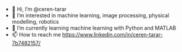 - 👋 Hi, I’m @ceren-tarar
- 👀 I’m interested in machine learning, image processing, physical modelling, robotics
- 🌱 I’m currently learning machine learning with Python and MATLAB
- 📫 How to reach me https://www.linkedin.com/in/ceren-tarar-7b7482157/

<!---
ceren-tarar/ceren-tarar is a ✨ special ✨ repository because its `README.md` (this file) appears on your GitHub profile.
You can click the Preview link to take a look at your changes.
--->
